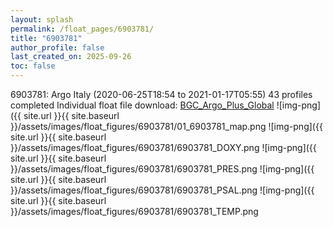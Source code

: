 ```yaml
---
layout: splash
permalink: /float_pages/6903781/
title: "6903781"
author_profile: false
last_created_on: 2025-09-26
toc: false
---
```

 
6903781: Argo Italy (2020-06-25T18:54 to 2021-01-17T05:55)
43 profiles completed
Individual float file download: [BGC_Argo_Plus_Global](https://ftp.soest.hawaii.edu/bgc_argo_plus/Individual_Floats/outliers_removed/6903781_Sprof_processed.nc)
![img-png]({{ site.url }}{{ site.baseurl }}/assets/images/float_figures/6903781/01_6903781_map.png
![img-png]({{ site.url }}{{ site.baseurl }}/assets/images/float_figures/6903781/6903781_DOXY.png
![img-png]({{ site.url }}{{ site.baseurl }}/assets/images/float_figures/6903781/6903781_PRES.png
![img-png]({{ site.url }}{{ site.baseurl }}/assets/images/float_figures/6903781/6903781_PSAL.png
![img-png]({{ site.url }}{{ site.baseurl }}/assets/images/float_figures/6903781/6903781_TEMP.png
